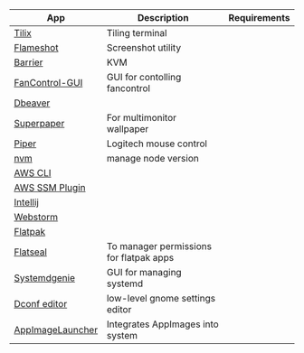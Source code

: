 
| App                                                                                                                                                  | Description                             | Requirements |
|------------------------------------------------------------------------------------------------------------------------------------------------------|-----------------------------------------|--------------|
| [Tilix](https://gnunn1.github.io/tilix-web/)                                                                                                         | Tiling terminal                         |              |
| [Flameshot](https://flameshot.org/)                                                                                                                  | Screenshot utility                      |              |
| [Barrier](https://github.com/debauchee/barrier)                                                                                                      | KVM                                     |              |
| [FanControl-GUI](https://github.com/Maldela/fancontrol-gui)                                                                                          | GUI for contolling fancontrol           |              |
| [Dbeaver](https://dbeaver.io/download/)                                                                                                              |                                         |              |
| [Superpaper](https://github.com/hhannine/superpaper)                                                                                                 | For multimonitor wallpaper              |              |
| [Piper](https://github.com/libratbag/piper)                                                                                                          | Logitech mouse control                  |              |
| [nvm](https://github.com/nvm-sh/nvm)                                                                                                                 | manage node version                     |              |
| [AWS CLI](https://docs.aws.amazon.com/cli/latest/userguide/getting-started-install.html)                                                             |                                         |              |
| [AWS SSM Plugin](https://docs.aws.amazon.com/systems-manager/latest/userguide/session-manager-working-with-install-plugin.html#install-plugin-linux) |                                         |              |
| [Intellij](https://www.jetbrains.com/idea/)                                                                                                          |                                         |              |
| [Webstorm](https://www.jetbrains.com/webstorm/)                                                                                                      |                                         |              |
| [Flatpak](https://flatpak.org/)                                                                                                                      |                                         |              |
| [Flatseal](https://flathub.org/apps/details/com.github.tchx84.Flatseal)                                                                              | To manager permissions for flatpak apps |              |
| [Systemdgenie](https://github.com/KDE/systemdgenie)                                                                                                  | GUI for managing systemd                |              |
| [Dconf editor](https://wiki.gnome.org/Apps/DconfEditor)                                                                                              | low-level gnome settings editor         |              |
| [AppImageLauncher](https://github.com/TheAssassin/AppImageLauncher)                                                                                  | Integrates AppImages into system        |              |

